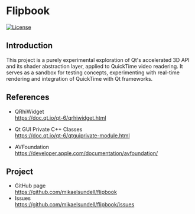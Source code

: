 Flipbook
==================

[![License](https://img.shields.io/badge/license-BSD%203--Clause-blue.svg?style=flat-square)](https://github.com/mikaelsundell/brawtool/blob/master/README.md)

Introduction
------------

This project is a purely experimental exploration of Qt's accelerated 3D API and its shader abstraction layer, applied to QuickTime video readering. It serves as a sandbox for testing concepts, experimenting with real-time rendering and integration of QuickTime with Qt frameworks.

References
-------------

* QRhiWidget   
https://doc.qt.io/qt-6/qrhiwidget.html

* Qt GUI Private C++ Classes   
https://doc.qt.io/qt-6/qtguiprivate-module.html

* AVFoundation   
https://developer.apple.com/documentation/avfoundation/

Project
-------

* GitHub page   
https://github.com/mikaelsundell/flipbook
* Issues   
https://github.com/mikaelsundell/flipbook/issues

